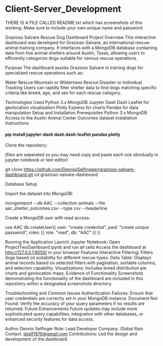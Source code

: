 # Client-Server_Development

THERE IS A FILE CALLED README.txt which has screenshots of this working. Make sure to include your own unique name and password

Grazioso Salvare Rescue Dog Dashboard
Project Overview
This interactive dashboard was developed for Grazioso Salvare, an international rescue-animal training company. It interfaces with a MongoDB database containing data from five animal shelters around Austin, Texas, allowing users to efficiently categorize dogs suitable for various rescue operations.

Purpose
The dashboard assists Grazioso Salvare in training dogs for specialized rescue operations such as:

Water Rescue
Mountain or Wilderness Rescue
Disaster or Individual Tracking
Users can rapidly filter shelter data to find dogs matching specific criteria like breed, age, and sex for each rescue category.

Technologies Used
Python 3.x
MongoDB
Jupyter Dash
Dash Leaflet for geolocation visualization
Plotly Express for charts
Pandas for data manipulation
Setup and Installation
Prerequisites
Python 3.x
MongoDB
Access to the Austin Animal Center Outcomes dataset
Installation Instructions 

#### pip install jupyter-dash dash dash-leaflet pandas plotly  ###

Clone the repository:

(files are seperated so you may need copy and paste each one idividually in jupyter notebook or text editor)

git clone https://github.com/DennisjSelfingger/grazioso-salvare-dashboard.git
cd grazioso-salvare-dashboard


Database Setup

Import the dataset into MongoDB:

mongoimport --db AAC --collection animals --file aac_shelter_outcomes.csv --type csv --headerline


Create a MongoDB user with read access:

use AAC
db.createUser({
    user: "create credential",
    pwd: "create unique password",
    roles: [{ role: "read", db: "AAC" }]
})

Running the Application
Launch Jupyter Notebook:
Open ProjectTwoDashboard.ipynb and run all cells
Access the dashboard at http://127.0.0.1:8050/ in your browser
Features
Interactive Filtering: Filters dogs based on suitability for different rescue types.
Data Table: Displays animal records based on selected filters with pagination, sortable columns, and selection capability.
Visualizations: Includes breed distribution pie charts and geolocation maps.
Evidence of Functionality
Screenshots demonstrating the functionality of the dashboard are included in this repository within a designated screenshots directory.

Troubleshooting and Common Issues
Authentication Failures: Ensure that user credentials are correctly set in your MongoDB instance.
Document Not Found: Verify the accuracy of your query parameters if no results are returned.
Future Enhancements
Future updates may include more sophisticated query capabilities, integration with other databases, or enhanced security features for data access.

Author
Dennis Selfinger
Role: Lead Developer
Company: Global Rain
Contact: dself1976@gmail.com
Contributions: Led the design and development of the dashboard.
